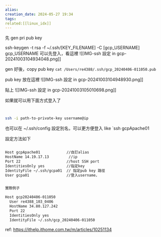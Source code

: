 ```yaml
---  
alias:  
creation_date: 2024-05-27 19:34  
tags: 
related:[[linux_idx]]
---
```



先 gen pri pub key

ssh-keygen -t rsa -f ~/.ssh/[KEY_FILENAME] -C [gcp_USERNAME]
gcp_USERNAME 可以先登入，看這裡
![[IMG-ssh 設定 in gcp-20241003104934048.png]]


gen 好後，copy pub key
`cat /Users/re4388/.ssh/gcp_20240406-011050.pub`



pub key 放在這裡
![[IMG-ssh 設定 in gcp-20241003104948930.png]]


貼上
![[IMG-ssh 設定 in gcp-20241003105010698.png]]


如果就可以用下面方式登入了
```sh


ssh -i path-to-private-key username@ip

```


也可以在 ~/.ssh/config 設定別名，可以更方便登入 like `ssh gcpApache01

設定方法如下
```sh

Host gcpApache01            //自訂alias
HostName 14.19.17.13         //ip
Port 22                     //host SSH port
IdentitiesOnly yes          //指定key   
IdentityFile ~/.ssh/gcpa01  // 指定pub key 路徑
User gcpa01                 //登入username，


實際例子

Host gcp20240406-011050
  User re4388_103_0406
  HostName 34.80.127.242
  Port 22
  IdentitiesOnly yes
  IdentityFile ~/.ssh/gcp_20240406-011050


```



ref:
https://ithelp.ithome.com.tw/m/articles/10251134
